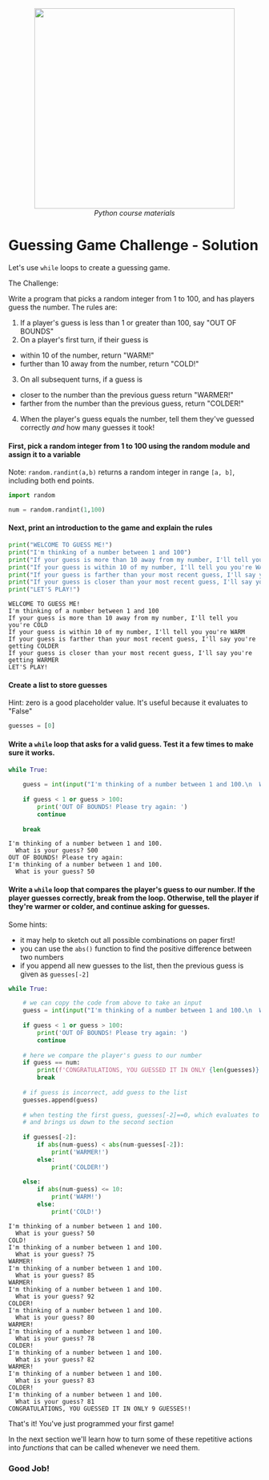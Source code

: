 <center>
    <img src='https://intecbrussel.be/img/logo3.png' width='400px' height='auto'/>
    <br/>
    <em>Python course materials</em>
</center>

# Guessing Game Challenge - Solution

Let's use `while` loops to create a guessing game.

The Challenge:

Write a program that picks a random integer from 1 to 100, and has players guess the number. The rules are:

1. If a player's guess is less than 1 or greater than 100, say "OUT OF BOUNDS"
2. On a player's first turn, if their guess is
 * within 10 of the number, return "WARM!"
 * further than 10 away from the number, return "COLD!"
3. On all subsequent turns, if a guess is 
 * closer to the number than the previous guess return "WARMER!"
 * farther from the number than the previous guess, return "COLDER!"
4. When the player's guess equals the number, tell them they've guessed correctly *and* how many guesses it took!


#### First, pick a random integer from 1 to 100 using the random module and assign it to a variable

Note: `random.randint(a,b)` returns a random integer in range `[a, b]`, including both end points.


```python
import random

num = random.randint(1,100)
```

#### Next, print an introduction to the game and explain the rules


```python
print("WELCOME TO GUESS ME!")
print("I'm thinking of a number between 1 and 100")
print("If your guess is more than 10 away from my number, I'll tell you you're COLD")
print("If your guess is within 10 of my number, I'll tell you you're WARM")
print("If your guess is farther than your most recent guess, I'll say you're getting COLDER")
print("If your guess is closer than your most recent guess, I'll say you're getting WARMER")
print("LET'S PLAY!")
```

    WELCOME TO GUESS ME!
    I'm thinking of a number between 1 and 100
    If your guess is more than 10 away from my number, I'll tell you you're COLD
    If your guess is within 10 of my number, I'll tell you you're WARM
    If your guess is farther than your most recent guess, I'll say you're getting COLDER
    If your guess is closer than your most recent guess, I'll say you're getting WARMER
    LET'S PLAY!
    

#### Create a list to store guesses

Hint: zero is a good placeholder value. It's useful because it evaluates to "False"


```python
guesses = [0]
```

#### Write a `while` loop that asks for a valid guess. Test it a few times to make sure it works.


```python
while True:
    
    guess = int(input("I'm thinking of a number between 1 and 100.\n  What is your guess? "))
    
    if guess < 1 or guess > 100:
        print('OUT OF BOUNDS! Please try again: ')
        continue
        
    break
```

    I'm thinking of a number between 1 and 100.
      What is your guess? 500
    OUT OF BOUNDS! Please try again: 
    I'm thinking of a number between 1 and 100.
      What is your guess? 50
    

#### Write a `while` loop that compares the player's guess to our number. If the player guesses correctly, break from the loop. Otherwise, tell the player if they're warmer or colder, and continue asking for guesses.

Some hints:
* it may help to sketch out all possible combinations on paper first!
* you can use the `abs()` function to find the positive difference between two numbers
* if you append all new guesses to the list, then the previous guess is given as `guesses[-2]`


```python
while True:

    # we can copy the code from above to take an input
    guess = int(input("I'm thinking of a number between 1 and 100.\n  What is your guess? "))
    
    if guess < 1 or guess > 100:
        print('OUT OF BOUNDS! Please try again: ')
        continue
    
    # here we compare the player's guess to our number
    if guess == num:
        print(f'CONGRATULATIONS, YOU GUESSED IT IN ONLY {len(guesses)} GUESSES!!')
        break
        
    # if guess is incorrect, add guess to the list
    guesses.append(guess)
    
    # when testing the first guess, guesses[-2]==0, which evaluates to False
    # and brings us down to the second section
    
    if guesses[-2]:  
        if abs(num-guess) < abs(num-guesses[-2]):
            print('WARMER!')
        else:
            print('COLDER!')
   
    else:
        if abs(num-guess) <= 10:
            print('WARM!')
        else:
            print('COLD!')
```

    I'm thinking of a number between 1 and 100.
      What is your guess? 50
    COLD!
    I'm thinking of a number between 1 and 100.
      What is your guess? 75
    WARMER!
    I'm thinking of a number between 1 and 100.
      What is your guess? 85
    WARMER!
    I'm thinking of a number between 1 and 100.
      What is your guess? 92
    COLDER!
    I'm thinking of a number between 1 and 100.
      What is your guess? 80
    WARMER!
    I'm thinking of a number between 1 and 100.
      What is your guess? 78
    COLDER!
    I'm thinking of a number between 1 and 100.
      What is your guess? 82
    WARMER!
    I'm thinking of a number between 1 and 100.
      What is your guess? 83
    COLDER!
    I'm thinking of a number between 1 and 100.
      What is your guess? 81
    CONGRATULATIONS, YOU GUESSED IT IN ONLY 9 GUESSES!!
    

That's it! You've just programmed your first game!

In the next section we'll learn how to turn some of these repetitive actions into *functions* that can be called whenever we need them.

### Good Job!
